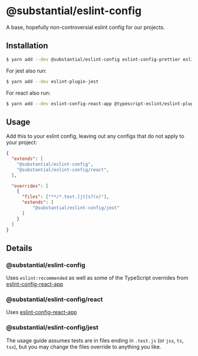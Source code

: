 # @substantial/eslint-config

A base, hopefully non-controversial eslint config for our projects.

## Installation

```sh
$ yarn add --dev @substantial/eslint-config eslint-config-prettier eslint-plugin-prettier
```

For jest also run:

```sh
$ yarn add --dev eslint-plugin-jest
```

For react also run:

```sh
$ yarn add --dev eslint-config-react-app @typescript-eslint/eslint-plugin @typescript-eslint/parser babel-eslint eslint-plugin-flowtype eslint-plugin-import eslint-plugin-jsx-a11y eslint-plugin-react eslint-plugin-react-hooks
```

## Usage

Add this to your eslint config, leaving out any configs that do not apply to
your project:

```json
{
  "extends": [
    "@substantial/eslint-config",
    "@substantial/eslint-config/react",
  ],

  "overrides": [
    {
      "files": ["**/*.test.[jt]s?(x)"],
      "extends": [
          "@substantial/eslint-config/jest"
      ]
    }
  ]
}
```

## Details

### @substantial/eslint-config

Uses `eslint:recommended` as well as some of the TypeScript overrides from [eslint-config-react-app][]

### @substantial/eslint-config/react

Uses [eslint-config-react-app][]

### @substantial/eslint-config/jest

The usage guide assumes tests are in files ending in `.test.js` (or `jsx`, `ts`,
`tsx`), but you may change the files override to anything you like.

[eslint-config-react-app]: https://www.npmjs.com/package/eslint-config-react-app
